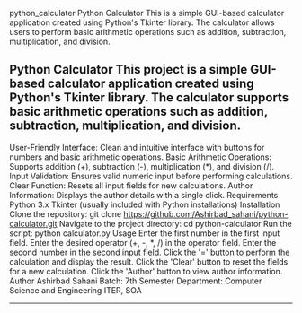 python_calculater
Python Calculator This is a simple GUI-based calculator application created using Python's Tkinter library. The calculator allows users to perform basic arithmetic operations such as addition, subtraction, multiplication, and division.

Python Calculator
This project is a simple GUI-based calculator application created using Python's Tkinter library. The calculator supports basic arithmetic operations such as addition, subtraction, multiplication, and division.
-----------------------------------------------------------------------------------------------------------------------------------------------------------------------------------------------------------------------------------------------------------------------------------------------------------------------------------------------------------------------------------
User-Friendly Interface: Clean and intuitive interface with buttons for numbers and basic arithmetic operations.
Basic Arithmetic Operations: Supports addition (+), subtraction (-), multiplication (*), and division (/).
Input Validation: Ensures valid numeric input before performing calculations.
Clear Function: Resets all input fields for new calculations.
Author Information: Displays the author details with a single click.
Requirements
Python 3.x
Tkinter (usually included with Python installations)
Installation
Clone the repository:
git clone https://github.com/Ashirbad_sahani/python-calculator.git
Navigate to the project directory:
cd python-calculator
Run the script:
python calculator.py
Usage
Enter the first number in the first input field.
Enter the desired operator (+, -, *, /) in the operator field.
Enter the second number in the second input field.
Click the '=' button to perform the calculation and display the result.
Click the 'Clear' button to reset the fields for a new calculation.
Click the 'Author' button to view author information.
Author
Ashirbad Sahani
Batch: 7th Semester
Department: Computer Science and Engineering
ITER, SOA

----------------------------------------------------
